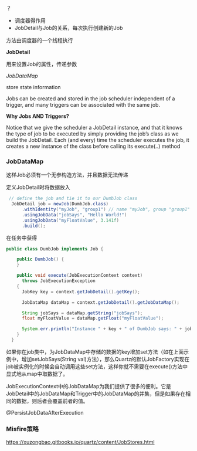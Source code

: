 ？

* 调度器得作用
* JobDetail与Job的关系，每次执行创建新的Job



方法由调度器的一个线程执行



**JobDetail**

用来设置Job的属性，传递参数

*JobDataMap*

 store state information



Jobs can be created and stored in the job scheduler independent of a trigger, and many triggers can be associated with the same job.





**Why Jobs AND Triggers?** 





Notice that we give the scheduler a JobDetail instance, and that it knows the type of job to be executed by simply providing the job’s class as we build the JobDetail. Each (and every) time the scheduler executes the job, it creates a new instance of the class before calling its execute(..) method





### JobDataMap

这样Job必须有一个无参构造方法，并且数据无法传递





定义JobDetail时将数据放入

```java
 // define the job and tie it to our DumbJob class
  JobDetail job = newJob(DumbJob.class)
      .withIdentity("myJob", "group1") // name "myJob", group "group1"
      .usingJobData("jobSays", "Hello World!")
      .usingJobData("myFloatValue", 3.141f)
      .build();
```





在任务中获得

```java
public class DumbJob implements Job {

    public DumbJob() {
    }

    public void execute(JobExecutionContext context)
      throws JobExecutionException
    {
      JobKey key = context.getJobDetail().getKey();

      JobDataMap dataMap = context.getJobDetail().getJobDataMap();

      String jobSays = dataMap.getString("jobSays");
      float myFloatValue = dataMap.getFloat("myFloatValue");

      System.err.println("Instance " + key + " of DumbJob says: " + jobSays + ", and val is: " + myFloatValue);
    }
  }
```





如果你在job类中，为JobDataMap中存储的数据的key增加set方法（如在上面示例中，增加setJobSays(String val)方法），那么Quartz的默认JobFactory实现在job被实例化的时候会自动调用这些set方法，这样你就不需要在execute()方法中显式地从map中取数据了。





JobExecutionContext中的JobDataMap为我们提供了很多的便利。它是JobDetail中的JobDataMap和Trigger中的JobDataMap的并集，但是如果存在相同的数据，则后者会覆盖前者的值。





@PersistJobDataAfterExecution



### Misfire策略







https://xuzongbao.gitbooks.io/quartz/content/JobStores.html